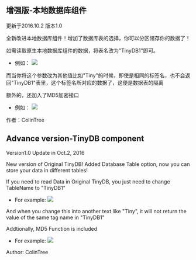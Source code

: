 ## 增强版-本地数据库组件

更新于2016.10.2 版本1.0

全新改进本地数据库组件！增加了数据库表的选择，你可以分区储存你的数据了！

如需读取原生本地数据库组件的数据，将表名改为"TinyDB1"即可。
* 例如：
![](http://extensions.sinacloud.net/ArticlePics/Tinydbeditable/1.png)

而当你将这个参数改为其他值比如"Tiny"的时候，即使是相同的标签名，也不会返回"TinyDB1"表里，这个标签名所对应的数据了，这便是数据表的隔离

额外的，还加入了MD5加密接口
* 例如：
![](http://extensions.sinacloud.net/ArticlePics/Tinydbeditable/2.png)

作者：ColinTree   



## Advance version-TinyDB component
 
Version1.0 Update in Oct.2, 2016

New version of Original TinyDB! Added Database Table option, now you can store your data in different tables!

If you need to read Data in Original TinyDB, you just need to change TableName to "TinyDB1"
* For example: 
![](http://extensions.sinacloud.net/ArticlePics/Tinydbeditable/1.png)

And when you change this into another text like "Tiny", it will not return the value of the same tag name in "TinyDB1"

Addtionally, MD5 Function is included
* For example: 
![](http://extensions.sinacloud.net/ArticlePics/Tinydbeditable/2.png)

Author: ColinTree  
